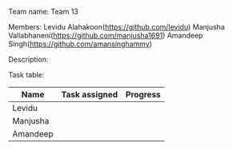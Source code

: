 Team name: Team 13

Members: Levidu Alahakoon(https://github.com/levidu) 
         Manjusha Vallabhaneni(https://github.com/manjusha1691)
         Amandeep Singh(https://github.com/amansinghammy)

Description:

Task table: 

| Name        | Task assigned | Progress |
|-------------|------------------|-----------|
|Levidu        |                         |                |
|Manjusha   |                         |                |
|Amandeep |                         |                |
